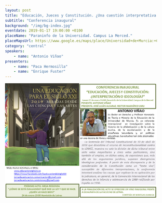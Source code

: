 ```yaml
---
layout: post
title: "Educación, Jueces y Constitución. ¿Una cuestión interpretativa o ideológica?"
subtitle: "Conferencia inaugural"
background: "/img/bg-index.jpg"
eventdate: 2019-01-17 19:00:00 +0100
placeName: "Paraninfo de la Universidad. Campus La Merced."
placeMapsUrl: https://www.google.es/maps/place/Universidad+de+Murcia:+Campus+de+la+Merced/@37.9879088,-1.1281121,17z/data=!3m1!4b1!4m5!3m4!1s0xd6382053e745fa7:0x6673834210068e48!8m2!3d37.9879046!4d-1.1259234
category: "central"
speakers:
    - name: "Antonio Viñao"
presenters:
    - name: "Paca Hermosilla"
    - name: "Enrique Fuster"
---
```

![cartel](/img/posts/pviñao.jpeg)
